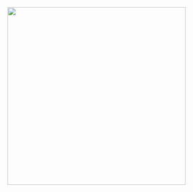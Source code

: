 

<img width="400em" src="https://user-images.githubusercontent.com/98670029/176445605-32651b99-bbf0-4ee9-b5cb-9c35f43b8a98.png"></img>
